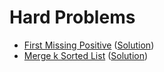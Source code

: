# Hard Problems
- [First Missing Positive](https://leetcode.com/problems/first-missing-positive/) ([Solution](https://github.com/martinock/leetcode-solution/blob/master/hard/first-missing-positive.cpp))
- [Merge k Sorted List](https://leetcode.com/problems/merge-k-sorted-lists/) ([Solution](https://github.com/martinock/leetcode-solution/blob/master/hard/merge-k-sorted-list.cpp))